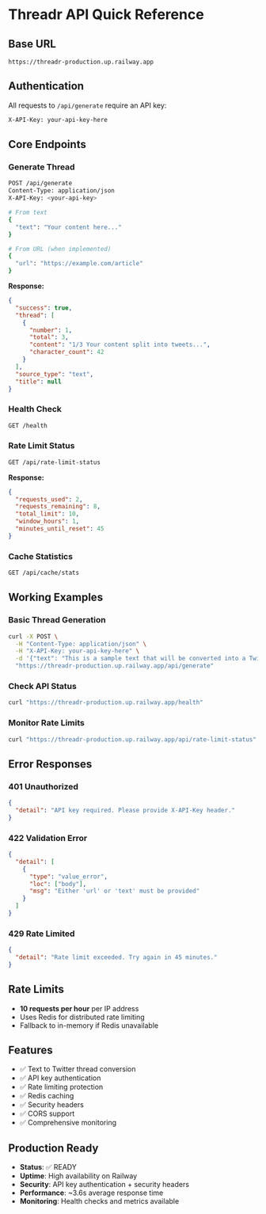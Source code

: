 # Threadr API Quick Reference

## Base URL
```
https://threadr-production.up.railway.app
```

## Authentication
All requests to `/api/generate` require an API key:
```bash
X-API-Key: your-api-key-here
```

## Core Endpoints

### Generate Thread
```bash
POST /api/generate
Content-Type: application/json
X-API-Key: <your-api-key>

# From text
{
  "text": "Your content here..."
}

# From URL (when implemented)  
{
  "url": "https://example.com/article"
}
```

**Response:**
```json
{
  "success": true,
  "thread": [
    {
      "number": 1,
      "total": 3,
      "content": "1/3 Your content split into tweets...",
      "character_count": 42
    }
  ],
  "source_type": "text",
  "title": null
}
```

### Health Check
```bash
GET /health
```

### Rate Limit Status  
```bash
GET /api/rate-limit-status
```

**Response:**
```json
{
  "requests_used": 2,
  "requests_remaining": 8,
  "total_limit": 10,
  "window_hours": 1,
  "minutes_until_reset": 45
}
```

### Cache Statistics
```bash
GET /api/cache/stats
```

## Working Examples

### Basic Thread Generation
```bash
curl -X POST \
  -H "Content-Type: application/json" \
  -H "X-API-Key: your-api-key-here" \
  -d '{"text": "This is a sample text that will be converted into a Twitter thread format with proper character limits and numbering."}' \
  "https://threadr-production.up.railway.app/api/generate"
```

### Check API Status
```bash
curl "https://threadr-production.up.railway.app/health"
```

### Monitor Rate Limits
```bash
curl "https://threadr-production.up.railway.app/api/rate-limit-status"
```

## Error Responses

### 401 Unauthorized
```json
{
  "detail": "API key required. Please provide X-API-Key header."
}
```

### 422 Validation Error
```json
{
  "detail": [
    {
      "type": "value_error",
      "loc": ["body"],
      "msg": "Either 'url' or 'text' must be provided"
    }
  ]
}
```

### 429 Rate Limited
```json
{
  "detail": "Rate limit exceeded. Try again in 45 minutes."
}
```

## Rate Limits
- **10 requests per hour** per IP address
- Uses Redis for distributed rate limiting
- Fallback to in-memory if Redis unavailable

## Features
- ✅ Text to Twitter thread conversion
- ✅ API key authentication  
- ✅ Rate limiting protection
- ✅ Redis caching
- ✅ Security headers
- ✅ CORS support
- ✅ Comprehensive monitoring

## Production Ready
- **Status**: ✅ READY
- **Uptime**: High availability on Railway
- **Security**: API key authentication + security headers
- **Performance**: ~3.6s average response time
- **Monitoring**: Health checks and metrics available
